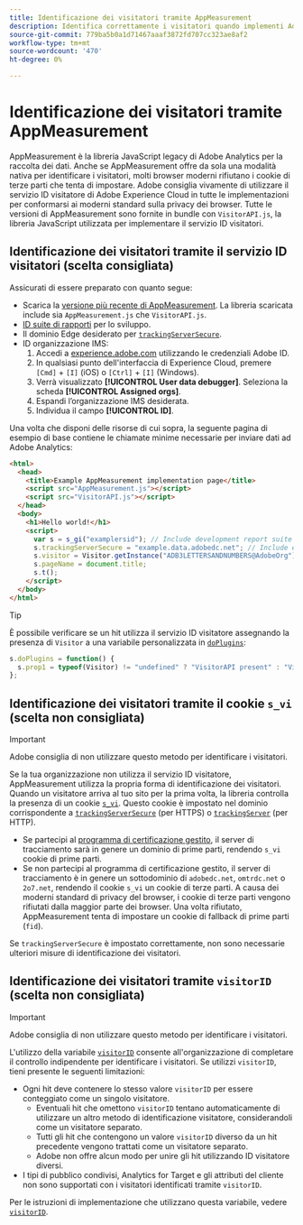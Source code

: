 ```yaml
---
title: Identificazione dei visitatori tramite AppMeasurement
description: Identifica correttamente i visitatori quando implementi Adobe Analytics utilizzando AppMeasurement.
source-git-commit: 779ba5b0a1d71467aaaf3872fd707cc323ae8af2
workflow-type: tm+mt
source-wordcount: '470'
ht-degree: 0%

---
```


# Identificazione dei visitatori tramite AppMeasurement

AppMeasurement è la libreria JavaScript legacy di Adobe Analytics per la raccolta dei dati. Anche se AppMeasurement offre da sola una modalità nativa per identificare i visitatori, molti browser moderni rifiutano i cookie di terze parti che tenta di impostare. Adobe consiglia vivamente di utilizzare il servizio ID visitatore di Adobe Experience Cloud in tutte le implementazioni per conformarsi ai moderni standard sulla privacy dei browser. Tutte le versioni di AppMeasurement sono fornite in bundle con `VisitorAPI.js`, la libreria JavaScript utilizzata per implementare il servizio ID visitatori.

## Identificazione dei visitatori tramite il servizio ID visitatori (scelta consigliata)

Assicurati di essere preparato con quanto segue:

* Scarica la [versione più recente di AppMeasurement](https://github.com/adobe/appmeasurement). La libreria scaricata include sia `AppMeasurement.js` che `VisitorAPI.js`.
* [ID suite di rapporti](/help/admin/tools/manage-rs/new-rs/new-report-suite.md) per lo sviluppo.
* Il dominio Edge desiderato per [`trackingServerSecure`](/help/implement/vars/config-vars/trackingserversecure.md).
* ID organizzazione IMS:
   1. Accedi a [experience.adobe.com](https://experience.adobe.com) utilizzando le credenziali Adobe ID.
   1. In qualsiasi punto dell&#39;interfaccia di Experience Cloud, premere `[Cmd]` + `[I]` (iOS) o `[Ctrl]` + `[I]` (Windows).
   1. Verrà visualizzato **[!UICONTROL User data debugger]**. Seleziona la scheda **[!UICONTROL Assigned orgs]**.
   1. Espandi l’organizzazione IMS desiderata.
   1. Individua il campo **[!UICONTROL ID]**.

Una volta che disponi delle risorse di cui sopra, la seguente pagina di esempio di base contiene le chiamate minime necessarie per inviare dati ad Adobe Analytics:

```html
<html>
  <head>
    <title>Example AppMeasurement implementation page</title>
    <script src="AppMeasurement.js"></script>
    <script src="VisitorAPI.js"></script>
  </head>
  <body>
    <h1>Hello world!</h1>
    <script>
      var s = s_gi("examplersid"); // Include development report suite ID here
      s.trackingServerSecure = "example.data.adobedc.net"; // Include edge domain here
      s.visitor = Visitor.getInstance("ADB3LETTERSANDNUMBERS@AdobeOrg"); // Include IMS org ID here
      s.pageName = document.title;
      s.t();
    </script>
  </body>
</html>
```

>[!TIP]
>
>È possibile verificare se un hit utilizza il servizio ID visitatore assegnando la presenza di `Visitor` a una variabile personalizzata in [`doPlugins`](/help/implement/vars/functions/doplugins.md):
>
>```js
>s.doPlugins = function() {
>   s.prop1 = typeof(Visitor) != "undefined" ? "VisitorAPI present" : "VisitorAPI missing";
>};
>```

## Identificazione dei visitatori tramite il cookie `s_vi` (scelta non consigliata)

>[!IMPORTANT]
>
>Adobe consiglia di non utilizzare questo metodo per identificare i visitatori.

Se la tua organizzazione non utilizza il servizio ID visitatore, AppMeasurement utilizza la propria forma di identificazione dei visitatori. Quando un visitatore arriva al tuo sito per la prima volta, la libreria controlla la presenza di un cookie [`s_vi`](https://experienceleague.adobe.com/en/docs/core-services/interface/data-collection/cookies/analytics). Questo cookie è impostato nel dominio corrispondente a [`trackingServerSecure`](/help/implement/vars/config-vars/trackingserversecure.md) (per HTTPS) o [`trackingServer`](/help/implement/vars/config-vars/trackingserver.md) (per HTTP).

* Se partecipi al [programma di certificazione gestito](https://experienceleague.adobe.com/en/docs/core-services/interface/data-collection/adobe-managed-cert), il server di tracciamento sarà in genere un dominio di prime parti, rendendo `s_vi` cookie di prime parti.
* Se non partecipi al programma di certificazione gestito, il server di tracciamento è in genere un sottodominio di `adobedc.net`, `omtrdc.net` o `2o7.net`, rendendo il cookie `s_vi` un cookie di terze parti. A causa dei moderni standard di privacy del browser, i cookie di terze parti vengono rifiutati dalla maggior parte dei browser. Una volta rifiutato, AppMeasurement tenta di impostare un cookie di fallback di prime parti (`fid`).

Se `trackingServerSecure` è impostato correttamente, non sono necessarie ulteriori misure di identificazione dei visitatori.

## Identificazione dei visitatori tramite `visitorID` (scelta non consigliata)

>[!IMPORTANT]
>
>Adobe consiglia di non utilizzare questo metodo per identificare i visitatori.

L&#39;utilizzo della variabile [`visitorID`](/help/implement/vars/config-vars/visitorid.md) consente all&#39;organizzazione di completare il controllo indipendente per identificare i visitatori. Se utilizzi `visitorID`, tieni presente le seguenti limitazioni:

* Ogni hit deve contenere lo stesso valore `visitorID` per essere conteggiato come un singolo visitatore.
   * Eventuali hit che omettono `visitorID` tentano automaticamente di utilizzare un altro metodo di identificazione visitatore, considerandoli come un visitatore separato.
   * Tutti gli hit che contengono un valore `visitorID` diverso da un hit precedente vengono trattati come un visitatore separato.
   * Adobe non offre alcun modo per unire gli hit utilizzando ID visitatore diversi.
* I tipi di pubblico condivisi, Analytics for Target e gli attributi del cliente non sono supportati con i visitatori identificati tramite `visitorID`.

Per le istruzioni di implementazione che utilizzano questa variabile, vedere [`visitorID`](/help/implement/vars/config-vars/visitorid.md).
